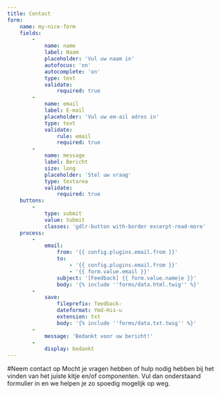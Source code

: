 ```yaml
---
title: Contact
form:
    name: my-nice-form
    fields:
        -
            name: name
            label: Naam
            placeholder: 'Vul uw naam in'
            autofocus: 'on'
            autocomplete: 'on'
            type: text
            validate:
                required: true
        -
            name: email
            label: E-mail
            placeholder: 'Vul uw em-ail adres in'
            type: text
            validate:
                rule: email
                required: true
        -
            name: message
            label: Bericht
            size: long
            placeholder: 'Stel uw vraag'
            type: textarea
            validate:
                required: true
    buttons:
        -
            type: submit
            value: Submit
            classes: 'gdlr-button with-border excerpt-read-more'
    process:
        -
            email:
                from: '{{ config.plugins.email.from }}'
                to:
                    - '{{ config.plugins.email.from }}'
                    - '{{ form.value.email }}'
                subject: '[Feedback] {{ form.value.name|e }}'
                body: '{% include ''forms/data.html.twig'' %}'
        -
            save:
                fileprefix: feedback-
                dateformat: Ymd-His-u
                extension: txt
                body: '{% include ''forms/data.txt.twig'' %}'
        -
            message: 'Bedankt voor uw bericht!'
        -
            display: bedankt
---
```


#Neem contact op
Mocht je vragen hebben of hulp nodig hebben bij het vinden van het juiste kitje en/of componenten. Vul dan onderstaand formulier in en we helpen je zo spoedig mogelijk op weg.
